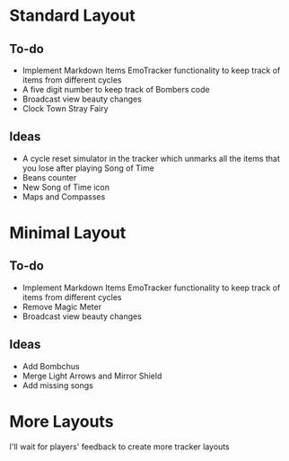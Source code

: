 # Standard Layout

## To-do

* Implement Markdown Items EmoTracker functionality to keep track of items from different cycles
* A five digit number to keep track of Bombers code
* Broadcast view beauty changes
* Clock Town Stray Fairy

## Ideas

* A cycle reset simulator in the tracker which unmarks all the items that you lose after playing Song of Time
* Beans counter
* New Song of Time icon
* Maps and Compasses

# Minimal Layout

## To-do

* Implement Markdown Items EmoTracker functionality to keep track of items from different cycles
* Remove Magic Meter
* Broadcast view beauty changes

## Ideas

* Add Bombchus
* Merge Light Arrows and Mirror Shield
* Add missing songs

# More Layouts

I'll wait for players' feedback to create more tracker layouts